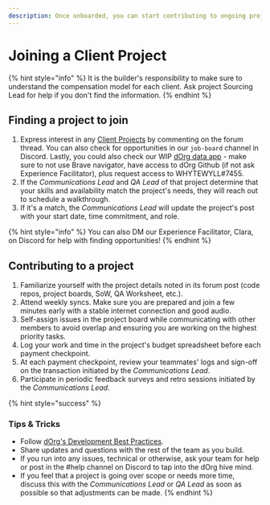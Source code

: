 ```yaml
---
description: Once onboarded, you can start contributing to ongoing projects.
---
```


# Joining a Client Project

{% hint style="info" %}
It is the builder's responsibility to make sure to understand the compensation model for each client. Ask project Sourcing Lead for help if you don't find the information.&#x20;
{% endhint %}

## Finding a project to join

1. Express interest in any [Client Projects](https://forum.dorg.tech/c/clientproject/8) by commenting on the forum thread. You can also check for opportunities in our `job-board` channel in Discord. Lastly, you could also check our WIP [dOrg data app](https://share.streamlit.io/dorgtech/dorg\_data/app.py) - make sure to not use Brave navigator, have access to dOrg Github (if not ask Experience Facilitator), plus request access to WHYTEWYLL#7455.&#x20;
2. If the _Communications Lead_ and _QA Lead_ of that project determine that your skills and availability match the project's needs, they will reach out to schedule a walkthrough.
3. If it's a match, the _Communications Lead_ will update the project's post with your start date, time commitment, and role.

{% hint style="info" %}
You can also DM our Experience Facilitator, Clara, on Discord for help with finding opportunities!
{% endhint %}

## Contributing to a project

1. Familiarize yourself with the project details noted in its forum post (code repos, project boards, SoW, QA Worksheet, etc.).
2. Attend weekly syncs. Make sure you are prepared and join a few minutes early with a stable internet connection and good audio.
3. Self-assign issues in the project board while communicating with other members to avoid overlap and ensuring you are working on the highest priority tasks.
4. Log your work and time in the project's budget spreadsheet before each payment checkpoint.
5. At each payment checkpoint, review your teammates' logs and sign-off on the transaction initiated by the _Communications Lead_.
6. Participate in periodic feedback surveys and retro sessions initiated by the _Communications Lead_.

{% hint style="success" %}
### **Tips & Tricks**

* Follow [dOrg's Development Best Practices](../resources/best-practice-overview/).
* Share updates and questions with the rest of the team as you build.
* If you run into any issues, technical or otherwise, ask your team for help or post in the #help channel on Discord to tap into the dOrg hive mind.
* If you feel that a project is going over scope or needs more time, discuss this with the _Communications Lead_ or _QA Lead_ as soon as possible so that adjustments can be made.
{% endhint %}

